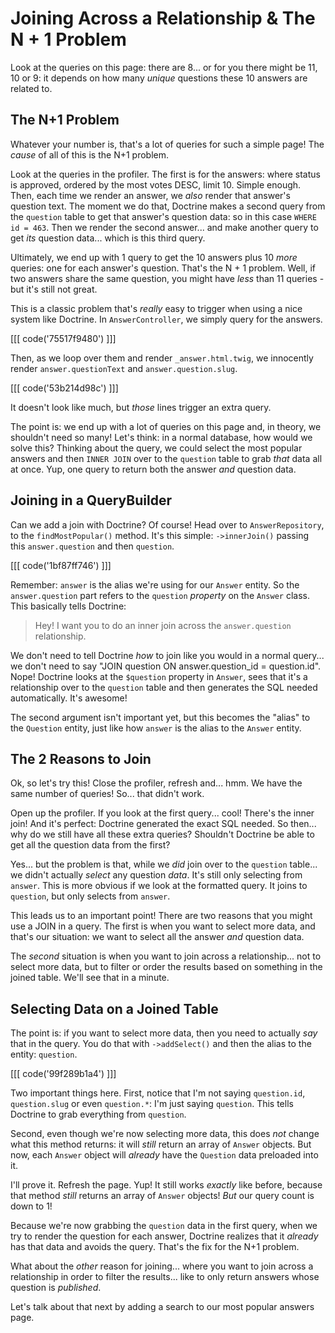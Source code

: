 # Joining Across a Relationship & The N + 1 Problem

Look at the queries on this page: there are 8... or for you there might be 11, 10
or 9: it depends on how many *unique* questions these 10 answers are related to.

## The N+1 Problem

Whatever your number is, that's a lot of queries for such a simple page! The
*cause* of all of this is the N+1 problem.

Look at the queries in the profiler. The first is for the answers: where status is
approved, ordered by the most votes DESC, limit 10. Simple enough. Then, each time
we render an answer, we *also* render that answer's question text. The moment we do
that, Doctrine makes a second query from the `question` table to get that answer's
question data: so in this case `WHERE id = 463`. Then we render the second answer...
and make another query to get *its* question data... which is this third query.

Ultimately, we end up with 1 query to get the 10 answers plus 10 *more* queries:
one for each answer's question. That's the N + 1 problem. Well, if two answers
share the same question, you might have *less* than 11 queries - but it's still
not great.

This is a classic problem that's *really* easy to trigger when using a nice system
like Doctrine. In `AnswerController`, we simply query for the answers. 

[[[ code('75517f9480') ]]]

Then, as we loop over them and render `_answer.html.twig`, we innocently render
`answer.questionText` and `answer.question.slug`. 

[[[ code('53b214d98c') ]]]

It doesn't look like much, but *those* lines trigger an extra query.

The point is: we end up with a lot of queries on this page and, in theory, we
shouldn't need so many! Let's think: in a normal database, how would we solve
this? Thinking about the query, we could select the most popular answers
and then `INNER JOIN` over to the `question` table to grab *that* data all at once.
Yup, one query to return both the answer *and* question data.

## Joining in a QueryBuilder

Can we add a join with Doctrine? Of course! Head over to `AnswerRepository`,
to the `findMostPopular()` method. It's this simple: `->innerJoin()` passing
this `answer.question` and then `question`.

[[[ code('1bf87ff746') ]]]

Remember: `answer` is the alias we're using for our `Answer` entity. So the
`answer.question` part refers to the `question` *property* on the `Answer` class.
This basically tells Doctrine:

> Hey! I want you to do an inner join across the `answer.question` relationship.

We don't need to tell Doctrine *how* to join like you would in a normal query...
we don't need to say "JOIN question ON answer.question_id = question.id".
Nope! Doctrine looks at the `$question` property in `Answer`, sees that it's a
relationship over to the `question` table and then generates the SQL needed
automatically. It's awesome!

The second argument isn't important yet, but this becomes the "alias" to the
`Question` entity, just like how `answer` is the alias to the `Answer` entity.

## The 2 Reasons to Join

Ok, so let's try this! Close the profiler, refresh and... hmm. We have the same
number of queries! So... that didn't work.

Open up the profiler. If you look at the first query... cool! There's the inner
join! And it's perfect: Doctrine generated the exact SQL needed. So then... why
do we still have all these extra queries? Shouldn't Doctrine be able to get all
the question data from the first?

Yes... but the problem is that, while we *did* join over to the `question` table...
we didn't actually *select* any question *data*. It's still only selecting from
`answer`. This is more obvious if we look at the formatted query. It joins to
`question`, but only selects from `answer`.

This leads us to an important point! There are two reasons that you might use a
JOIN in a query. The first is when you want to select more data, and that's our
situation: we want to select all the answer *and* question data.

The *second* situation is when you want to join across a relationship... not to
select more data, but to filter or order the results based on something in the
joined table. We'll see that in a minute.

## Selecting Data on a Joined Table

The point is: if you want to select more data, then you need to actually *say*
that in the query. You do that with `->addSelect()` and then the alias to the
entity: `question`.

[[[ code('99f289b1a4') ]]]

Two important things here. First, notice that I'm not saying `question.id`,
`question.slug` or even `question.*`: I'm just saying `question`. This tells
Doctrine to grab everything from `question`.

Second, even though we're now selecting more data, this does *not* change what
this method returns: it will *still* return an array of `Answer` objects. But
now, each `Answer` object will *already* have the `Question` data preloaded into
it.

I'll prove it. Refresh the page. Yup! It still works *exactly* like before,
because that method *still* returns an array of `Answer` objects! *But* our query
count is down to 1!

Because we're now grabbing the `question` data in the first query, when we try to
render the question for each answer, Doctrine realizes that it *already* has that
data and avoids the query. That's the fix for the N+1 problem.

What about the *other* reason for joining... where you want to join across a
relationship in order to filter the results... like to only return answers whose
question is *published*.

Let's talk about that next by adding a search to our most popular answers page.
